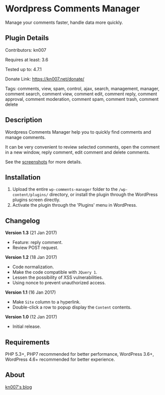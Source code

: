 # Wordpress Comments Manager

Manage your comments faster, handle data more quickly.

## Plugin Details

Contributors: kn007

Requires at least: 3.6

Tested up to: 4.7.1

Donate Link: https://kn007.net/donate/

Tags: comments, view, spam, control, ajax, search, management, manager, comment search, comment view, comment edit, comment reply, comment approval, comment moderation, comment spam, comment trash, comment delete

## Description

Wordpress Comments Manager help you to quickly find comments and manage comments.

It can be very convenient to review selected comments, open the comment in a new window, reply comment, edit comment and delete comments.

See the [screenshots](/assets/) for more details.

## Installation

1. Upload the entire `wp-comments-manager` folder to the `/wp-content/plugins/` directory, or install the plugin through the WordPress plugins screen directly.
2. Activate the plugin through the 'Plugins' menu in WordPress.

## Changelog

<b>Version 1.3</b> (21 Jan 2017)
 * Feature: reply comment.
 * Review POST request.

<b>Version 1.2</b> (18 Jan 2017)
 * Code normalization.
 * Make the code compatible with `JQuery 1`.
 * Lessen the possibility of XSS vulnerabilities.
 * Using nonce to prevent unauthorized access.

<b>Version 1.1</b> (16 Jan 2017)
 * Make `Site` column to a hyperlink.
 * Double-click a row to popup display the `Content` contents.

<b>Version 1.0</b> (12 Jan 2017)
 * Initial release.

## Requirements

PHP 5.3+, PHP7 recommended for better performance, WordPress 3.6+, WordPress 4.6+ recommended for better experience.

## About

[kn007's blog](https://kn007.net) 
